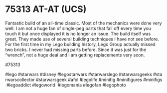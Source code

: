 # 75313 AT-AT (UCS)

Fantastic build of an all-time classic. Most of the mechanics were done very well. I am not a huge fan of single-peg parts that fall off every time you touch it but once displayed it is no longer an issue.
The build itself was great. They made use of several building techniques I have not see before.
For the first time in my Lego building history, Lego Group actually missed two bricks. I never had missing parts before. Since it was just for the “wrench”, not a huge deal and I am getting replacements very soon.

#75313 
 
 

#lego #starwars #disney #legostarwars #starwarslego #starwarsgeeks #starwarscollector #starwarsgeek #afol #legolife #minifig #minifigures #minifigs #legoaddict #legoworld  #legomania #legofan #legophoto 

